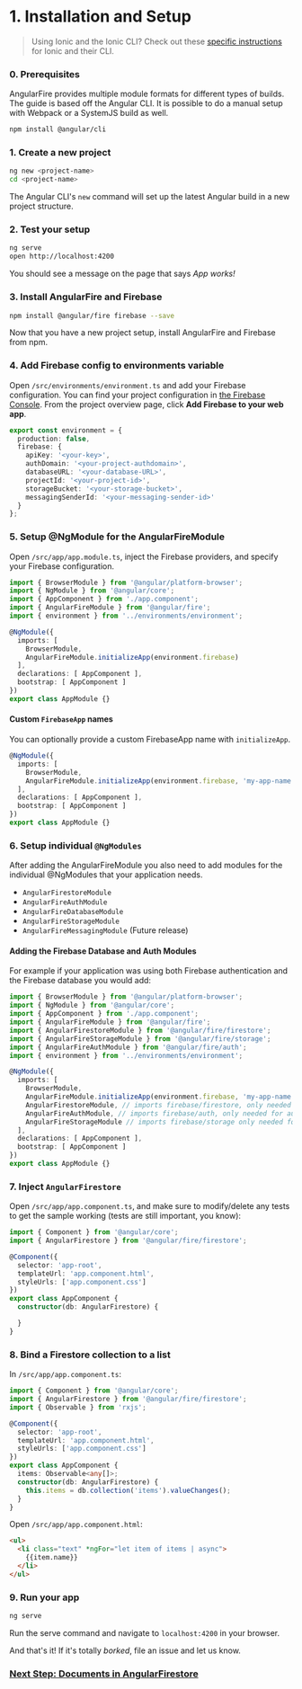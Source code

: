 # 1. Installation and Setup

> Using Ionic and the Ionic CLI? Check out these [specific instructions](ionic/cli.md) for Ionic and their CLI.

### 0. Prerequisites

AngularFire provides multiple module formats for different types of builds. The guide is based off the Angular CLI. It is possible to do a manual setup with Webpack or a SystemJS build as well.

```bash
npm install @angular/cli
```

### 1. Create a new project

```bash
ng new <project-name>
cd <project-name>
```

The Angular CLI's `new` command will set up the latest Angular build in a new project structure.

### 2. Test your setup

```bash
ng serve
open http://localhost:4200
```

You should see a message on the page that says *App works!*

### 3. Install AngularFire and Firebase

```bash
npm install @angular/fire firebase --save
```

Now that you have a new project setup, install AngularFire and Firebase from npm.

### 4. Add Firebase config to environments variable

Open `/src/environments/environment.ts` and add your Firebase configuration. You can find your project configuration in [the Firebase Console](https://console.firebase.google.com). From the project overview page, click **Add Firebase to your web app**.

```ts
export const environment = {
  production: false,
  firebase: {
    apiKey: '<your-key>',
    authDomain: '<your-project-authdomain>',
    databaseURL: '<your-database-URL>',
    projectId: '<your-project-id>',
    storageBucket: '<your-storage-bucket>',
    messagingSenderId: '<your-messaging-sender-id>'
  }
};
```

### 5. Setup @NgModule for the AngularFireModule

Open `/src/app/app.module.ts`, inject the Firebase providers, and specify your Firebase configuration.

```ts
import { BrowserModule } from '@angular/platform-browser';
import { NgModule } from '@angular/core';
import { AppComponent } from './app.component';
import { AngularFireModule } from '@angular/fire';
import { environment } from '../environments/environment';

@NgModule({
  imports: [
    BrowserModule,
    AngularFireModule.initializeApp(environment.firebase)
  ],
  declarations: [ AppComponent ],
  bootstrap: [ AppComponent ]
})
export class AppModule {}
```

#### Custom `FirebaseApp` names

You can optionally provide a custom FirebaseApp name with `initializeApp`.

```ts
@NgModule({
  imports: [
    BrowserModule,
    AngularFireModule.initializeApp(environment.firebase, 'my-app-name')
  ],
  declarations: [ AppComponent ],
  bootstrap: [ AppComponent ]
})
export class AppModule {}
```

### 6. Setup individual `@NgModules`

After adding the AngularFireModule you also need to add modules for the individual @NgModules that your application needs.

 - `AngularFirestoreModule`
 - `AngularFireAuthModule`
 - `AngularFireDatabaseModule`
 - `AngularFireStorageModule`
 - `AngularFireMessagingModule` (Future release)

#### Adding the Firebase Database and Auth Modules

For example if your application was using both Firebase authentication and the Firebase database you would add:

```ts
import { BrowserModule } from '@angular/platform-browser';
import { NgModule } from '@angular/core';
import { AppComponent } from './app.component';
import { AngularFireModule } from '@angular/fire';
import { AngularFirestoreModule } from '@angular/fire/firestore';
import { AngularFireStorageModule } from '@angular/fire/storage';
import { AngularFireAuthModule } from '@angular/fire/auth';
import { environment } from '../environments/environment';

@NgModule({
  imports: [
    BrowserModule,
    AngularFireModule.initializeApp(environment.firebase, 'my-app-name'), // imports firebase/app needed for everything
    AngularFirestoreModule, // imports firebase/firestore, only needed for database features
    AngularFireAuthModule, // imports firebase/auth, only needed for auth features,
    AngularFireStorageModule // imports firebase/storage only needed for storage features
  ],
  declarations: [ AppComponent ],
  bootstrap: [ AppComponent ]
})
export class AppModule {}
```

### 7. Inject `AngularFirestore`

Open `/src/app/app.component.ts`, and make sure to modify/delete any tests to get the sample working (tests are still important, you know):

```ts
import { Component } from '@angular/core';
import { AngularFirestore } from '@angular/fire/firestore';

@Component({
  selector: 'app-root',
  templateUrl: 'app.component.html',
  styleUrls: ['app.component.css']
})
export class AppComponent {
  constructor(db: AngularFirestore) {

  }
}
```

### 8. Bind a Firestore collection to a list

In `/src/app/app.component.ts`:

```ts
import { Component } from '@angular/core';
import { AngularFirestore } from '@angular/fire/firestore';
import { Observable } from 'rxjs';

@Component({
  selector: 'app-root',
  templateUrl: 'app.component.html',
  styleUrls: ['app.component.css']
})
export class AppComponent {
  items: Observable<any[]>;
  constructor(db: AngularFirestore) {
    this.items = db.collection('items').valueChanges();
  }
}
```

Open `/src/app/app.component.html`:

```html
<ul>
  <li class="text" *ngFor="let item of items | async">
    {{item.name}}
  </li>
</ul>
```

### 9. Run your app

```bash
ng serve
```

Run the serve command and navigate to `localhost:4200` in your browser.

And that's it! If it's totally *borked*, file an issue and let us know.

### [Next Step: Documents in AngularFirestore](firestore/documents.md)